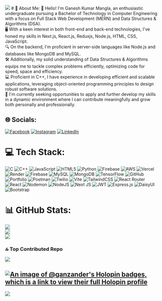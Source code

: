 <img src="https://media2.giphy.com/media/qgQUggAC3Pfv687qPC/200.webp?cid=790b761105fl3jq7jyqdhozyigu3tj846xlm1ywzcp8dmq2b&ep=v1_gifs_search&rid=200.webp&ct=g"/>
# 💫 About Me:
👋 Hello! I'm Ganesh Kumar Mangla, an enthusiastic undergraduate pursuing a Bachelor of Technology in Computer Engineering with a focus on Full Stack Web Development (MERN) and Data Structures & Algorithms (DSA).<br>🖥️ With a keen interest in both front-end and back-end technologies, I've honed my skills in Next.js, React.js, Reduxjs, Node.js, HTML, CSS, JavaScript.<br>🔍 On the backend, I'm proficient in server-side languages like Node.js and databases like MongoDB and MySQL.<br>🛠️ Additionally, my solid understanding of Data Structures & Algorithms equips me to tackle complex problems efficiently, optimizing code for speed, space and efficiency.<br>💻 Proficient in C++, I have experience in developing efficient and scalable applications, leveraging object-oriented programming principles to design robust software solutions.<br>💼 I'm currently seeking opportunities to apply and further develop my skills in a dynamic environment where I can contribute meaningfully and grow both personally and professionally.


## 🌐 Socials:
[![Facebook](https://img.shields.io/badge/Facebook-%231877F2.svg?logo=Facebook&logoColor=white)](https://facebook.com/profile.php?id=100013819669874) [![Instagram](https://img.shields.io/badge/Instagram-%23E4405F.svg?logo=Instagram&logoColor=white)](https://instagram.com/ganesh_mangla/) [![LinkedIn](https://img.shields.io/badge/LinkedIn-%230077B5.svg?logo=linkedin&logoColor=white)](https://linkedin.com/in/ganesh-mangla-958a392a8/) 

# 💻 Tech Stack:
![C](https://img.shields.io/badge/c-%2300599C.svg?style=for-the-badge&logo=c&logoColor=white) ![C++](https://img.shields.io/badge/c++-%2300599C.svg?style=for-the-badge&logo=c%2B%2B&logoColor=white) ![JavaScript](https://img.shields.io/badge/javascript-%23323330.svg?style=for-the-badge&logo=javascript&logoColor=%23F7DF1E) ![HTML5](https://img.shields.io/badge/html5-%23E34F26.svg?style=for-the-badge&logo=html5&logoColor=white) ![Python](https://img.shields.io/badge/python-3670A0?style=for-the-badge&logo=python&logoColor=ffdd54) ![Firebase](https://img.shields.io/badge/firebase-%23039BE5.svg?style=for-the-badge&logo=firebase) ![AWS](https://img.shields.io/badge/AWS-%23FF9900.svg?style=for-the-badge&logo=amazon-aws&logoColor=white) ![Vercel](https://img.shields.io/badge/vercel-%23000000.svg?style=for-the-badge&logo=vercel&logoColor=white) ![Render](https://img.shields.io/badge/Render-%46E3B7.svg?style=for-the-badge&logo=render&logoColor=white) ![Firebase](https://img.shields.io/badge/firebase-a08021?style=for-the-badge&logo=firebase&logoColor=ffcd34) ![MySQL](https://img.shields.io/badge/mysql-4479A1.svg?style=for-the-badge&logo=mysql&logoColor=white) ![MongoDB](https://img.shields.io/badge/MongoDB-%234ea94b.svg?style=for-the-badge&logo=mongodb&logoColor=white) ![TensorFlow](https://img.shields.io/badge/TensorFlow-%23FF6F00.svg?style=for-the-badge&logo=TensorFlow&logoColor=white) ![GitHub](https://img.shields.io/badge/github-%23121011.svg?style=for-the-badge&logo=github&logoColor=white) ![Portfolio](https://img.shields.io/badge/Portfolio-%23000000.svg?style=for-the-badge&logo=firefox&logoColor=#FF7139) ![Postman](https://img.shields.io/badge/Postman-FF6C37?style=for-the-badge&logo=postman&logoColor=white) ![Twilio](https://img.shields.io/badge/Twilio-F22F46?style=for-the-badge&logo=Twilio&logoColor=white) ![Vite](https://img.shields.io/badge/vite-%23646CFF.svg?style=for-the-badge&logo=vite&logoColor=white) ![TailwindCSS](https://img.shields.io/badge/tailwindcss-%2338B2AC.svg?style=for-the-badge&logo=tailwind-css&logoColor=white) ![React Router](https://img.shields.io/badge/React_Router-CA4245?style=for-the-badge&logo=react-router&logoColor=white) ![React](https://img.shields.io/badge/react-%2320232a.svg?style=for-the-badge&logo=react&logoColor=%2361DAFB) ![Nodemon](https://img.shields.io/badge/NODEMON-%23323330.svg?style=for-the-badge&logo=nodemon&logoColor=%BBDEAD) ![NodeJS](https://img.shields.io/badge/node.js-6DA55F?style=for-the-badge&logo=node.js&logoColor=white) ![Next JS](https://img.shields.io/badge/Next-black?style=for-the-badge&logo=next.js&logoColor=white) ![JWT](https://img.shields.io/badge/JWT-black?style=for-the-badge&logo=JSON%20web%20tokens) ![Express.js](https://img.shields.io/badge/express.js-%23404d59.svg?style=for-the-badge&logo=express&logoColor=%2361DAFB) ![DaisyUI](https://img.shields.io/badge/daisyui-5A0EF8?style=for-the-badge&logo=daisyui&logoColor=white) ![Bootstrap](https://img.shields.io/badge/bootstrap-%238511FA.svg?style=for-the-badge&logo=bootstrap&logoColor=white)
# 📊 GitHub Stats:
![](https://github-readme-stats.vercel.app/api?username=ganzander&theme=dark&hide_border=false&include_all_commits=true&count_private=true)<br/>
![](https://github-readme-streak-stats.herokuapp.com/?user=ganzander&theme=dark&hide_border=false)<br/>
![](https://github-readme-stats.vercel.app/api/top-langs/?username=ganzander&theme=dark&hide_border=false&include_all_commits=true&count_private=true&layout=compact)

### 🔝 Top Contributed Repo
![](https://github-contributor-stats.vercel.app/api?username=ganzander&limit=5&theme=dark&combine_all_yearly_contributions=true)

[![An image of @ganzander's Holopin badges, which is a link to view their full Holopin profile](https://holopin.me/ganzander)](https://holopin.io/@ganzander)
---
[![](https://visitcount.itsvg.in/api?id=ganzander&icon=0&color=0)](https://visitcount.itsvg.in)

<!-- Proudly created with GPRM ( https://gprm.itsvg.in ) -->

